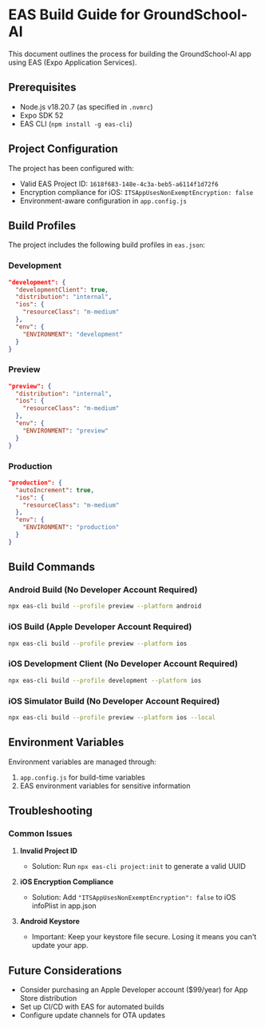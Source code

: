 # EAS Build Guide for GroundSchool-AI

This document outlines the process for building the GroundSchool-AI app using EAS (Expo Application Services).

## Prerequisites

- Node.js v18.20.7 (as specified in `.nvmrc`)
- Expo SDK 52
- EAS CLI (`npm install -g eas-cli`)

## Project Configuration

The project has been configured with:
- Valid EAS Project ID: `1618f683-148e-4c3a-beb5-a6114f1d72f6`
- Encryption compliance for iOS: `ITSAppUsesNonExemptEncryption: false`
- Environment-aware configuration in `app.config.js`

## Build Profiles

The project includes the following build profiles in `eas.json`:

### Development
```json
"development": {
  "developmentClient": true,
  "distribution": "internal",
  "ios": {
    "resourceClass": "m-medium"
  },
  "env": {
    "ENVIRONMENT": "development"
  }
}
```

### Preview
```json
"preview": {
  "distribution": "internal",
  "ios": {
    "resourceClass": "m-medium"
  },
  "env": {
    "ENVIRONMENT": "preview"
  }
}
```

### Production
```json
"production": {
  "autoIncrement": true,
  "ios": {
    "resourceClass": "m-medium"
  },
  "env": {
    "ENVIRONMENT": "production"
  }
}
```

## Build Commands

### Android Build (No Developer Account Required)
```bash
npx eas-cli build --profile preview --platform android
```

### iOS Build (Apple Developer Account Required)
```bash
npx eas-cli build --profile preview --platform ios
```

### iOS Development Client (No Developer Account Required)
```bash
npx eas-cli build --profile development --platform ios
```

### iOS Simulator Build (No Developer Account Required)
```bash
npx eas-cli build --profile preview --platform ios --local
```

## Environment Variables

Environment variables are managed through:
1. `app.config.js` for build-time variables
2. EAS environment variables for sensitive information

## Troubleshooting

### Common Issues

1. **Invalid Project ID**
   - Solution: Run `npx eas-cli project:init` to generate a valid UUID

2. **iOS Encryption Compliance**
   - Solution: Add `"ITSAppUsesNonExemptEncryption": false` to iOS infoPlist in app.json

3. **Android Keystore**
   - Important: Keep your keystore file secure. Losing it means you can't update your app.

## Future Considerations

- Consider purchasing an Apple Developer account ($99/year) for App Store distribution
- Set up CI/CD with EAS for automated builds
- Configure update channels for OTA updates
